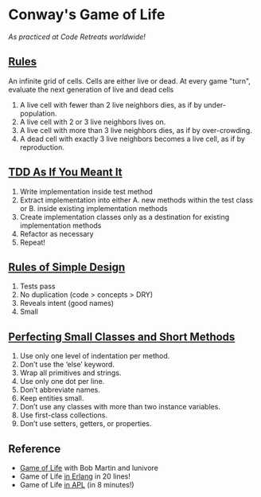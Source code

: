 # Conway's Game of Life
*As practiced at Code Retreats worldwide!*

## [Rules](http://en.wikipedia.org/wiki/Conway's_Game_of_Life)
An infinite grid of cells. Cells are either live or dead. At every game "turn", evaluate the next generation of live and dead cells

1. A live cell with fewer than 2 live neighbors dies, as if by under-population.
2. A live cell with 2 or 3 live neighbors lives on.
3. A live cell with more than 3 live neighbors dies, as if by over-crowding.
4. A dead cell with exactly 3 live neighbors becomes a live cell, as if by reproduction.

## [TDD As If You Meant It](http://gojko.net/2009/02/27/thought-provoking-tdd-exercise-at-the-software-craftsmanship-conference/)
1. Write implementation inside test method
2. Extract implementation into either 
  A. new methods within the test class or 
  B. inside existing implementation methods
3. Create implementation classes only as a destination for existing implementation methods
4. Refactor as necessary
5. Repeat!

## [Rules of Simple Design](http://c2.com/cgi/wiki?XpSimplicityRules)
1. Tests pass
2. No duplication (code > concepts > DRY)
3. Reveals intent (good names)
4. Small

## [Perfecting Small Classes and Short Methods](http://binstock.blogspot.com/2008/04/perfecting-oos-small-classes-and-short.html)
1. Use only one level of indentation per method.
2. Don’t use the ‘else’ keyword.
3. Wrap all primitives and strings.
4. Use only one dot per line.
5. Don’t abbreviate names.
6. Keep entities small.
7. Don’t use any classes with more than two instance variables.
8. Use first-class collections.
9. Don’t use setters, getters, or properties.

## Reference
* [Game of Life](http://blog.objectmentor.com/articles/2010/08/15/game-of-life-with-lunivore) with Bob Martin and lunivore
* Game of Life [in Erlang](https://gist.github.com/1225511) in 20 lines!
* Game of Life [in APL](http://www.youtube.com/watch?v=a9xAKttWgP4) (in 8 minutes!)